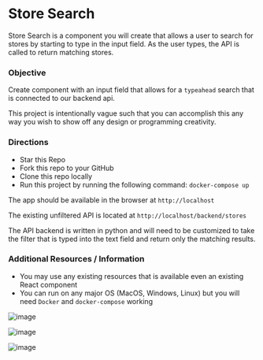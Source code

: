 # Store Search
Store Search is a component you will create that allows a user to search for stores by starting to type in the input field.  As the user types, the API is called to return matching stores.

### Objective
Create component with an input field that allows for a `typeahead` search that is connected to our backend api.  

This project is intentionally vague such that you can accomplish this any way you wish to show off any design or programming creativity. 

### Directions
- Star this Repo 
- Fork this repo to your GitHub
- Clone this repo locally
- Run this project by running the following command: `docker-compose up`

The app should be available in the browser at `http://localhost`

The existing unfiltered API is located at `http://localhost/backend/stores` 

The API backend is written in python and will need to be customized to take the filter that is typed into the text field and return only the matching results.

### Additional Resources / Information
- You may use any existing resources that is available even an existing React component
- You can run on any major OS (MacOS, Windows, Linux) but you will need `Docker` and `docker-compose` working

![image](https://user-images.githubusercontent.com/80004058/134763507-d6b3f625-7ccc-4a1a-a867-2e9641b3d47e.png)

![image](https://user-images.githubusercontent.com/80004058/134764456-14457d11-c20f-4361-acb4-4f08dadccbad.png)

![image](https://user-images.githubusercontent.com/80004058/134764099-7d5ba206-f421-4e17-a884-8604747d5475.png)
